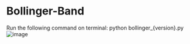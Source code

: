 # Bollinger-Band

Run the following command on terminal: python bollinger_{version}.py
![image](https://github.com/gkim297/Bollinger-Band/assets/70546406/1b1dc691-be91-4f01-bb1a-abdf49d279cd)
